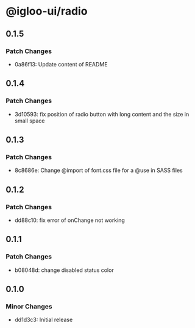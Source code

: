 # @igloo-ui/radio

## 0.1.5

### Patch Changes

- 0a86f13: Update content of README

## 0.1.4

### Patch Changes

- 3d10593: fix position of radio button with long content and the size in small space

## 0.1.3

### Patch Changes

- 8c8686e: Change @import of font.css file for a @use in SASS files

## 0.1.2

### Patch Changes

- dd88c10: fix error of onChange not working

## 0.1.1

### Patch Changes

- b08048d: change disabled status color

## 0.1.0

### Minor Changes

- dd1d3c3: Initial release
